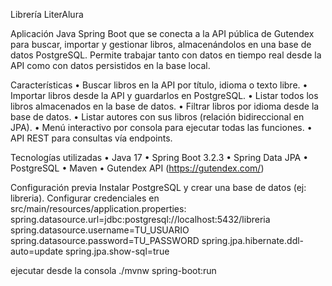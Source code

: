 Librería LiterAlura

Aplicación Java Spring Boot que se conecta a la API pública de Gutendex para buscar, importar y gestionar libros, almacenándolos en una base de datos PostgreSQL.
Permite trabajar tanto con datos en tiempo real desde la API como con datos persistidos en la base local.


Características
	•	Buscar libros en la API por título, idioma o texto libre.
	•	Importar libros desde la API y guardarlos en PostgreSQL.
	•	Listar todos los libros almacenados en la base de datos.
	•	Filtrar libros por idioma desde la base de datos.
	•	Listar autores con sus libros (relación bidireccional en JPA).
	•	Menú interactivo por consola para ejecutar todas las funciones.
	•	API REST para consultas vía endpoints.


Tecnologías utilizadas
	•	Java 17
	•	Spring Boot 3.2.3
	•	Spring Data JPA
	•	PostgreSQL
	•	Maven
	•	Gutendex API (https://gutendex.com/)

 Configuración previa
 Instalar PostgreSQL y crear una base de datos (ej: libreria).
 Configurar credenciales en src/main/resources/application.properties:
 spring.datasource.url=jdbc:postgresql://localhost:5432/libreria
  spring.datasource.username=TU_USUARIO
  spring.datasource.password=TU_PASSWORD
  spring.jpa.hibernate.ddl-auto=update
  spring.jpa.show-sql=true

ejecutar desde la consola   ./mvnw spring-boot:run
